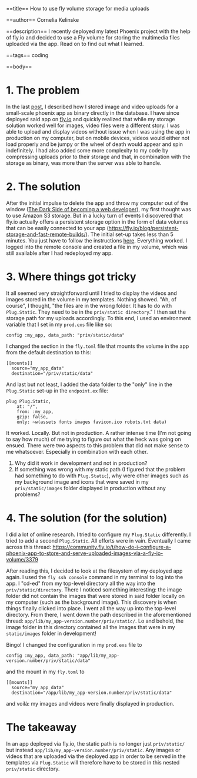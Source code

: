 ==title==
How to use fly volume storage for media uploads

==author==
Cornelia Kelinske

==description==
I recently deployed my latest Phoenix project with the help of fly.io and decided to use a Fly volume for
storing the multimedia files uploaded via the app. Read on to find out what I learned.


==tags==
coding

==body==

# 1. The problem


In the last [post](/post/media_upload_to_database), I described how I stored image and video uploads for 
a small-scale phoenix app as binary directly in the database. I have since deployed said app on [fly.io](https://fly.io/) and quickly realized that while my storage solution worked well for images, video files were a different story. I was able to upload and display videos without issue when I was using the app in production on my computer, but on mobile devices, videos would either not load properly and be jumpy or the wheel of death would appear and spin indefinitely. I had also added some more complexity to my code by compressing uploads prior to their storage and that, in combination with the storage as binary, was more than the server was able to handle. 


# 2. The solution


After the initial impulse to delete the app and throw my computer out of the window ([The Dark Side of becoming a web developer](/post/the_dark_side)), my first thought was to use Amazon S3 storage. But in a lucky turn of events I discovered that fly.io actually offers a persistent storage option in the form of data volumes that can be easily connected to your app (https://fly.io/blog/persistent-storage-and-fast-remote-builds/). The initial set-up takes less than 5 minutes. You just have to follow the instructions [here](https://fly.io/docs/reference/volumes/). Everything worked. I logged into the remote console and created a file in my volume, which was still available after I had redeployed my app.


# 3. Where things got tricky 


It all seemed very straightforward until I tried to display the videos and images stored in the volume in my templates. Nothing showed. "Ah, of course", I thought, "the files are in the wrong folder. It has to do with `Plug.Static`. They need to be in the `priv/static directory`." I then set the storage path for my uploads accordingly. To this end, I used an environment variable that I set in my `prod.exs` file like so:

```
config :my_app, data_path: "priv/static/data"
```

I changed the section in the `fly.toml` file that mounts the volume in the app from the default destination to this:

```
[[mounts]]
  source="my_app_data"
  destination="/priv/static/data"
```

And last but not least, I added the data folder to the "only" line in the `Plug.Static` set-up in the `endpoint.ex` file:

```
plug Plug.Static,
    at: "/",
    from: :my_app,
    gzip: false,
    only: ~w(assets fonts images favicon.ico robots.txt data)
```

It worked. Locally. But not in production. A rather intense time (I'm not going to say how much) of me trying to figure out what the heck was going on ensued. There were two aspects to this problem that did not make sense to me whatsoever. Especially in combination with each other. 

1. Why did it work in development and not in production?
2. If something was wrong with my static path (I figured that the problem had something to do with `Plug.Static`), why were other   images such as my background image and icons that were saved in my `priv/static/images` folder displayed in production without any problems?


# 4. The solution (for the solution)


I did a lot of online research. I tried to configure my `Plug.Static` differently. I tried to add a second `Plug.Static`. All efforts were in vain. Eventually I came across this thread: https://community.fly.io/t/how-do-i-configure-a-phoenix-app-to-store-and-serve-uploaded-images-via-a-fly-io-volume/3379

After reading this, I decided to look at the filesystem of my deployed app again. I used the `fly ssh console` command in my terminal to log into the app. I "cd-ed" from my top-level directory all the way into the `priv/static/directory`. There I noticed something interesting: the image folder did not contain the images that were stored in said folder locally on my computer (such as the background image). This discovery is when things finally clicked into place. I went all the way up into the top-level directory. From there, I went down the path described in the aforementioned thread: `app/lib/my_app-version.number/priv/static/`. Lo and behold, the image folder in this directory contained all the images that were in my `static/images` folder in development! 

Bingo! I changed the configuration in my `prod.exs` file to

```
config :my_app, data_path: "app/lib/my_app-version.number/priv/static/data"
```

and the mount in my `fly.toml` to

```
[[mounts]]
  source="my_app_data"
  destination="/app/lib/my_app-version.number/priv/static/data"
```

and voilà: my images and videos were finally displayed in production.


# The takeaway


In an app deployed via fly.io, the static path is no longer just `priv/static/` but instead `app/lib/my_app-version.number/priv/static`. Any images or videos that are uploaded via the deployed app in order to be served in the templates via `Plug.Static` will therefore have to be stored in this nested `priv/static` directory.


